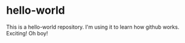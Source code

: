 # hello-world
This is a hello-world repository. I'm using it to learn how github works. Exciting! Oh boy!
